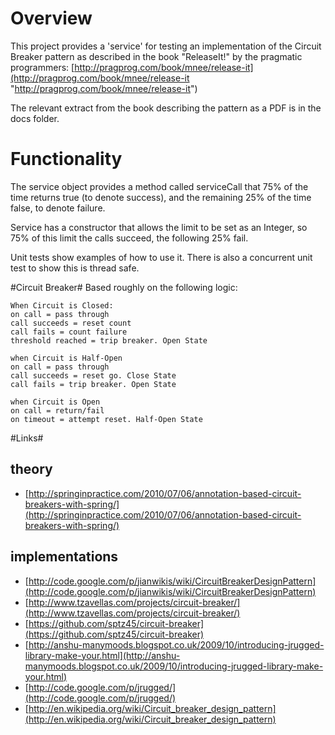 # Overview #
This project provides a 'service' for testing an implementation of the Circuit Breaker pattern as described in the book "ReleaseIt!"
by the pragmatic programmers: [http://pragprog.com/book/mnee/release-it](http://pragprog.com/book/mnee/release-it "http://pragprog.com/book/mnee/release-it")

The relevant extract from the book describing the pattern as a PDF is in the docs folder.

# Functionality ##
The service object provides a method called serviceCall that 75% of the time returns true (to denote success), and 
the remaining 25% of the time false, to denote failure.

Service has a constructor that allows the limit to be set as an Integer, so 75% of this limit the calls succeed, the 
following  25% fail.

Unit tests show examples of how to use it.  There is also a concurrent unit test to show this is thread safe.

#Circuit Breaker#
Based roughly on the following logic:

    When Circuit is Closed:
    on call = pass through
    call succeeds = reset count
    call fails = count failure
    threshold reached = trip breaker. Open State
    
    when Circuit is Half-Open
    on call = pass through
    call succeeds = reset go. Close State
    call fails = trip breaker. Open State
    
    when Circuit is Open
    on call = return/fail
    on timeout = attempt reset. Half-Open State

#Links#
## theory ##
* [http://springinpractice.com/2010/07/06/annotation-based-circuit-breakers-with-spring/](http://springinpractice.com/2010/07/06/annotation-based-circuit-breakers-with-spring/)

## implementations ##
* [http://code.google.com/p/jianwikis/wiki/CircuitBreakerDesignPattern](http://code.google.com/p/jianwikis/wiki/CircuitBreakerDesignPattern)
* [http://www.tzavellas.com/projects/circuit-breaker/](http://www.tzavellas.com/projects/circuit-breaker/)
* [https://github.com/sptz45/circuit-breaker](https://github.com/sptz45/circuit-breaker)
* [http://anshu-manymoods.blogspot.co.uk/2009/10/introducing-jrugged-library-make-your.html](http://anshu-manymoods.blogspot.co.uk/2009/10/introducing-jrugged-library-make-your.html)
* [http://code.google.com/p/jrugged/](http://code.google.com/p/jrugged/)
* [http://en.wikipedia.org/wiki/Circuit_breaker_design_pattern](http://en.wikipedia.org/wiki/Circuit_breaker_design_pattern)

